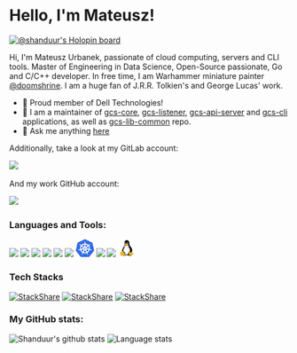 # Hello, I'm Mateusz!

[![@shanduur's Holopin board](https://holopin.me/shanduur)](https://holopin.io/@shanduur)

Hi, I'm Mateusz Urbanek, passionate of cloud computing, servers and CLI tools. Master of Engineering in Data Science, Open-Source passionate, Go and C/C++ developer. In free time, I am Warhammer miniature painter [@doomshrine](https://www.instagram.com/doomshrine/). I am a huge fan of J.R.R. Tolkien's and George Lucas' work.

- 🌱 Proud member of Dell Technologies!
- 🚀 I am a maintainer of [gcs-core](https://gitlab.com/sat-polsl/gcs/gcs-core), [gcs-listener](https://gitlab.com/sat-polsl/gcs/gcs-listener), [gcs-api-server](https://gitlab.com/sat-polsl/gcs/gcs-api-server) and [gcs-cli](https://gitlab.com/sat-polsl/gcs/gcs-cli) applications, as well as [gcs-lib-common](https://gitlab.com/sat-polsl/gcs/gcs-lib-common) repo.
- 💬 Ask me anything [here](https://github.com/Shanduur/shanduur/issues)

Additionally, take a look at my GitLab account: 

<code><a href="https://gitlab.com/Shanduur"><img height="32" src="https://about.gitlab.com/images/press/logo/png/gitlab-icon-rgb.png"></a></code>

And my work GitHub account:

<code><a href="https://github.com/shanduur-dell"><img height="32" src="https://octodex.github.com/images/original.png"></a></code>

### Languages and Tools: 

<code><a href="https://github.com/topics/python"><img height="32" src="https://upload.wikimedia.org/wikipedia/commons/0/05/Go_Logo_Blue.svg"></a></code>
<code><a href="https://github.com/topics/go"><img height="32" src="https://upload.wikimedia.org/wikipedia/commons/c/c3/Python-logo-notext.svg"></a></code>
<code><a href="https://github.com/topics/c"><img height="32" src="https://iconape.com/wp-content/png_logo_vector/c-programming-language-logo.png"></a></code>
<code><a href="https://github.com/pingcap/tidb"><img height="32" src="https://styles.redditmedia.com/t5_3pf13/styles/communityIcon_xkubng5by8071.png"></a></code>
<code><a href="https://github.com/cockroachdb/cockroach"><img height="32" src="https://crl2020.imgix.net/img/stacked-logo-hr.png"></a></code>
<code><a href="https://github.com/topics/docker"><img height="32" src="https://www.docker.com/wp-content/uploads/2022/03/Moby-logo.png.webp"></a></code> 
<code><a href="https://github.com/topics/kubernetes"><img height="32" src="https://raw.githubusercontent.com/kubernetes/kubernetes/master/logo/logo.svg"></a></code>
<code><a href="https://www.proxmox.com/en/proxmox-ve"><img height="32" src="https://www.proxmox.com/images/proxmox/proxmox-logo-color-stacked.png"></a></code>
<code><a href="https://xcp-ng.org"><img height="32" src="https://xcp-ng.org/assets/img/mainlogo.png"></a></code>
<code><a href="https://github.com/topics/linux"><img height="32" src="https://raw.githubusercontent.com/github/explore/80688e429a7d4ef2fca1e82350fe8e3517d3494d/topics/linux/linux.png"></a></code>

### Tech Stacks

[![StackShare](https://img.shields.io/badge/tech--stack-personal-purple)](https://stackshare.io/shanduur/my-stack)
[![StackShare](http://img.shields.io/badge/tech--stack-me%40dell-blue)](https://stackshare.io/shanduur/me-at-dell)
[![StackShare](https://img.shields.io/badge/tech--stack-me%40sat-yellow)](https://stackshare.io/shanduur/silesian-aerospace-technologies)

### My GitHub stats:

![Shanduur's github stats](https://github-readme-stats.vercel.app/api?username=shanduur&show_icons=true&count_private=true)
![Language stats](https://github-readme-stats.vercel.app/api/top-langs/?username=shanduur&layout=compact&exclude_repo=shanduur.github.io)
